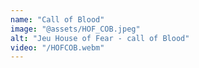 ```yaml
---
name: "Call of Blood"
image: "@assets/HOF_COB.jpeg"
alt: "Jeu House of Fear - call of Blood"
video: "/HOFCOB.webm"
---
```

